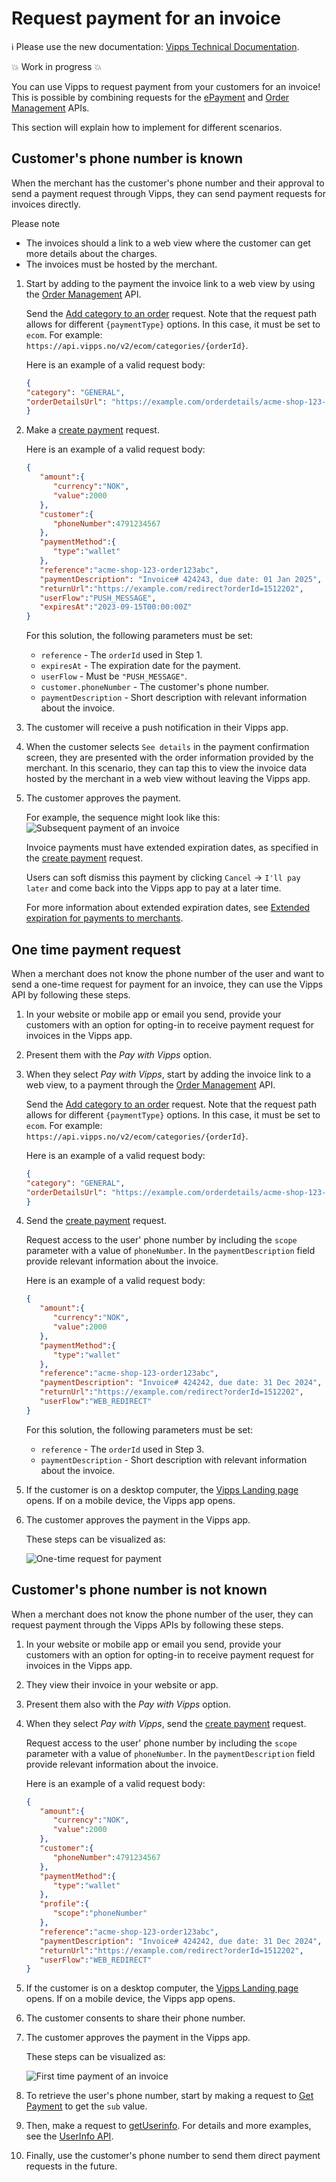 <!-- START_METADATA
---
title: Request payment for an invoice
sidebar_position: 120
pagination_next: null
pagination_prev: null
---
END_METADATA -->

# Request payment for an invoice

<!-- START_COMMENT -->

ℹ️ Please use the new documentation:
[Vipps Technical Documentation](https://vippsas.github.io/vipps-developer-docs/).

<!-- END_COMMENT -->

💥 Work in progress 💥

You can use Vipps to request payment from your customers for an invoice! This is possible by combining requests for the
[ePayment](https://vippsas.github.io/vipps-developer-docs/docs/APIs/epayment-api)
and
[Order Management](https://vippsas.github.io/vipps-developer-docs/docs/APIs/order-management-api) APIs.

This section will explain how to implement for different scenarios.

## Customer's phone number is known

When the merchant has the customer's phone number and their approval to send a payment request through Vipps, they can send payment requests for invoices directly. 

Please note
* The invoices should a link to a web view where the customer can get more details about the charges.
* The invoices must be hosted by the merchant.

1. Start by adding  to the payment the invoice link to a web view by using the
   [Order Management](https://vippsas.github.io/vipps-developer-docs/docs/APIs/order-management-api) API.

   Send the [Add category to an order](https://vippsas.github.io/vipps-developer-docs/api/order-management#operation/putCategoryV2) request. Note that the request path allows for different `{paymentType}` options. In this case, it must be set  to `ecom`. For example: `https://api.vipps.no/v2/ecom/categories/{orderId}`.

   Here is an example of a valid request body:

   ```json
   {
   "category": "GENERAL",
   "orderDetailsUrl": "https://example.com/orderdetails/acme-shop-123-order123abc"
   }
   ```

1. Make a [create payment](https://vippsas.github.io/vipps-developer-docs/api/epayment#tag/CreatePayments) request.

   Here is an example of a valid request body:

   ```json
   {
      "amount":{
         "currency":"NOK",
         "value":2000
      },
      "customer":{
         "phoneNumber":4791234567
      },
      "paymentMethod":{
         "type":"wallet"
      },
      "reference":"acme-shop-123-order123abc",
      "paymentDescription": "Invoice# 424243, due date: 01 Jan 2025",
      "returnUrl":"https://example.com/redirect?orderId=1512202",
      "userFlow":"PUSH_MESSAGE",
      "expiresAt":"2023-09-15T00:00:00Z"
   }
   ```

    For this solution, the following parameters must be set:

      * `reference` - The `orderId` used in Step 1.
      * `expiresAt` - The expiration date for the payment.
      * `userFlow`  - Must be `"PUSH_MESSAGE"`.
      * `customer.phoneNumber` - The customer's phone number.
      * `paymentDescription` - Short description with relevant information about the invoice.

1. The customer will receive a push notification in their Vipps app.
1. When the customer selects `See details` in the payment confirmation screen, they are presented with the order information provided by the merchant.
   In this scenario, they can tap this to view the invoice data hosted by the merchant in a web view without leaving the Vipps app.
1. The customer approves the payment.

   For example, the sequence might look like this:
   ![Subsequent payment of an invoice](images/subsequent-invoice-payment.png)

   Invoice payments must have extended expiration dates, as specified in the
   [create payment](https://vippsas.github.io/vipps-developer-docs/api/epayment#tag/CreatePayments) request.

   Users can soft dismiss this payment
   by clicking `Cancel` -> `I'll pay later` and come back into the Vipps app to pay at a later time.

   For more information about extended expiration dates, see [Extended expiration for payments to merchants](long-expiry-time-for-payments-to-merchants).


## One time payment request

   When a merchant does not know the phone number of the user and want to send a one-time request for payment for an invoice, they can use the Vipps API by following these steps.

1. In your website or mobile app or email you send, provide your customers with an option for opting-in to receive payment request for invoices in the Vipps app.
1. Present them with the *Pay with Vipps*  option.
1. When they select *Pay with Vipps*, start by adding the invoice link to a web view, to a payment through the
   [Order Management](https://vippsas.github.io/vipps-developer-docs/docs/APIs/order-management-api) API.

   Send the [Add category to an order](https://vippsas.github.io/vipps-developer-docs/api/order-management#operation/putCategoryV2) request. Note that the request path allows for different `{paymentType}` options. In this case, it must be set  to `ecom`. For example: `https://api.vipps.no/v2/ecom/categories/{orderId}`.

   Here is an example of a valid request body:

   ```json
   {
   "category": "GENERAL",
   "orderDetailsUrl": "https://example.com/orderdetails/acme-shop-123-order123abc"
   }
   ```

1. Send the [create payment](https://vippsas.github.io/vipps-developer-docs/api/epayment#tag/CreatePayments) request.

   Request access to the user' phone number by including the `scope` parameter with a value of `phoneNumber`. In the `paymentDescription` field provide relevant information about the invoice.

   Here is an example of a valid request body:

   ```json
   {
      "amount":{
         "currency":"NOK",
         "value":2000
      },
      "paymentMethod":{
         "type":"wallet"
      },
      "reference":"acme-shop-123-order123abc",
      "paymentDescription": "Invoice# 424242, due date: 31 Dec 2024",
      "returnUrl":"https://example.com/redirect?orderId=1512202",
      "userFlow":"WEB_REDIRECT"
   }
   ```
   For this solution, the following parameters must be set:

      * `reference` - The `orderId` used in Step 3.
      * `paymentDescription` - Short description with relevant information about the invoice.


1. If the customer is on a desktop computer, the
   [Vipps Landing page](https://vippsas.github.io/vipps-developer-docs/docs/vipps-developers/common-topics/vipps-landing-page)
   opens. If on a mobile device, the Vipps app opens.
1. The customer approves the payment in the Vipps app.

   These steps can be visualized as:

   ![One-time request for payment](images/one-time-payment-of-invoice.png)



## Customer's phone number is not known

When a merchant does not know the phone number of the user, they can request payment through the Vipps APIs by following these steps.

1. In your website or mobile app or email you send, provide your customers with an option for opting-in to receive payment request for invoices in the Vipps app.
1. They view their invoice in your website or app.
1. Present them also with the *Pay with Vipps* option.
1. When they select *Pay with Vipps*, send the [create payment](https://vippsas.github.io/vipps-developer-docs/api/epayment#tag/CreatePayments) request.

   Request access to the user' phone number by including the `scope` parameter with a value of `phoneNumber`. In the `paymentDescription` field provide relevant information about the invoice.

   Here is an example of a valid request body:

   ```json
   {
      "amount":{
         "currency":"NOK",
         "value":2000
      },
      "customer":{
         "phoneNumber":4791234567
      },
      "paymentMethod":{
         "type":"wallet"
      },
      "profile":{
         "scope":"phoneNumber"
      },
      "reference":"acme-shop-123-order123abc",
      "paymentDescription": "Invoice# 424242, due date: 31 Dec 2024",
      "returnUrl":"https://example.com/redirect?orderId=1512202",
      "userFlow":"WEB_REDIRECT"
   }
   ```

1. If the customer is on a desktop computer, the
   [Vipps Landing page](https://vippsas.github.io/vipps-developer-docs/docs/vipps-developers/common-topics/vipps-landing-page)
   opens. If on a mobile device, the Vipps app opens.
1. The customer consents to share their phone number.
1. The customer approves the payment in the Vipps app.

   These steps can be visualized as:

   ![First time payment of an invoice](images/first-time-invoice-payment.png)

1. To retrieve the user's phone number, start by making a request to
   [Get Payment](https://vippsas.github.io/vipps-developer-docs/api/epayment#tag/QueryPayments/operation/getPayment) to get the `sub` value.
1. Then, make a request to
   [getUserinfo](https://vippsas.github.io/vipps-developer-docs/api/userinfo#operation/getUserinfo).
   For details and more examples, see the
   [UserInfo API](https://vippsas.github.io/vipps-developer-docs/docs/APIs/userinfo-api).

1. Finally, use the customer's phone number to send them direct payment requests in the future.
